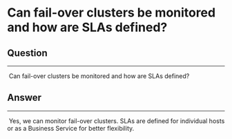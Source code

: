 # Can fail-over clusters be monitored and how are SLAs defined?

## Question

* * * * *

 Can fail-over clusters be monitored and how are SLAs defined?

## Answer

* * * * *

 Yes, we can monitor fail-over clusters. SLAs are defined for individual hosts or as a Business Service for better flexibility.

